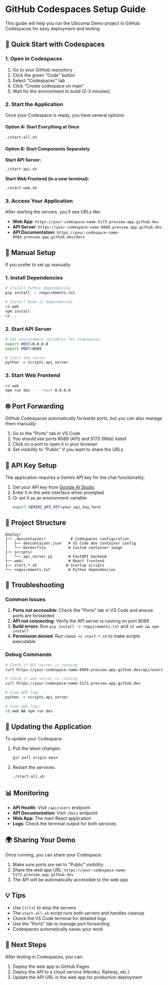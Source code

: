 # GitHub Codespaces Setup Guide

This guide will help you run the Ubicomp Demo project in GitHub Codespaces for easy deployment and testing.

## 🚀 Quick Start with Codespaces

### 1. Open in Codespaces

1. Go to your GitHub repository
2. Click the green "Code" button
3. Select "Codespaces" tab
4. Click "Create codespace on main"
5. Wait for the environment to build (2-3 minutes)

### 2. Start the Application

Once your Codespace is ready, you have several options:

#### Option A: Start Everything at Once
```bash
./start-all.sh
```

#### Option B: Start Components Separately

**Start API Server:**
```bash
./start-api.sh
```

**Start Web Frontend (in a new terminal):**
```bash
./start-web.sh
```

### 3. Access Your Application

After starting the servers, you'll see URLs like:
- **Web App**: `https://your-codespace-name-5173.preview.app.github.dev`
- **API Server**: `https://your-codespace-name-8089.preview.app.github.dev`
- **API Documentation**: `https://your-codespace-name-8089.preview.app.github.dev/docs`

## 🔧 Manual Setup

If you prefer to set up manually:

### 1. Install Dependencies
```bash
# Install Python dependencies
pip install -r requirements.txt

# Install Node.js dependencies
cd web
npm install
cd ..
```

### 2. Start API Server
```bash
# Set environment variables for Codespaces
export HOST=0.0.0.0
export PORT=8089

# Start the server
python -m scripts.api_server
```

### 3. Start Web Frontend
```bash
cd web
npm run dev -- --host 0.0.0.0
```

## 🌐 Port Forwarding

GitHub Codespaces automatically forwards ports, but you can also manage them manually:

1. Go to the "Ports" tab in VS Code
2. You should see ports 8089 (API) and 5173 (Web) listed
3. Click on a port to open it in your browser
4. Set visibility to "Public" if you want to share the URLs

## 🔑 API Key Setup

The application requires a Gemini API key for the chat functionality:

1. Get your API key from [Google AI Studio](https://ai.google.dev/gemini-api/docs/models#gemini-2.0-flash)
2. Enter it in the web interface when prompted
3. Or set it as an environment variable:
   ```bash
   export GEMINI_API_KEY=your_api_key_here
   ```

## 📁 Project Structure

```
Deploy/
├── .devcontainer/           # Codespaces configuration
│   ├── devcontainer.json   # VS Code dev container config
│   └── Dockerfile          # Custom container image
├── scripts/
│   └── api_server.py       # FastAPI backend
├── web/                    # React frontend
├── start-*.sh             # Startup scripts
└── requirements.txt        # Python dependencies
```

## 🐛 Troubleshooting

### Common Issues

1. **Ports not accessible**: Check the "Ports" tab in VS Code and ensure ports are forwarded
2. **API not connecting**: Verify the API server is running on port 8089
3. **Build errors**: Run `pip install -r requirements.txt` and `cd web && npm install`
4. **Permission denied**: Run `chmod +x start-*.sh` to make scripts executable

### Debug Commands

```bash
# Check if API server is running
curl https://your-codespace-name-8089.preview.app.github.dev/api/users

# Check if web server is running
curl https://your-codespace-name-5173.preview.app.github.dev

# View API logs
python -m scripts.api_server

# View web logs
cd web && npm run dev
```

## 🔄 Updating the Application

To update your Codespace:

1. Pull the latest changes:
   ```bash
   git pull origin main
   ```

2. Restart the services:
   ```bash
   ./start-all.sh
   ```

## 📊 Monitoring

- **API Health**: Visit `/api/users` endpoint
- **API Documentation**: Visit `/docs` endpoint
- **Web App**: The main React application
- **Logs**: Check the terminal output for both services

## 🌍 Sharing Your Demo

Once running, you can share your Codespace:

1. Make sure ports are set to "Public" visibility
2. Share the web app URL: `https://your-codespace-name-5173.preview.app.github.dev`
3. The API will be automatically accessible to the web app

## 💡 Tips

- Use `Ctrl+C` to stop the servers
- The `start-all.sh` script runs both servers and handles cleanup
- Check the VS Code terminal for detailed logs
- Use the "Ports" tab to manage port forwarding
- Codespaces automatically saves your work

## 🔗 Next Steps

After testing in Codespaces, you can:
1. Deploy the web app to GitHub Pages
2. Deploy the API to a cloud service (Heroku, Railway, etc.)
3. Update the API URL in the web app for production deployment
